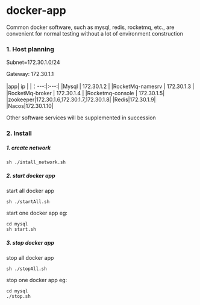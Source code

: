 # docker-app
Common docker software, such as mysql, redis, rocketmq, etc., are convenient for normal testing without a lot of environment construction


### 1. Host planning

Subnet=172.30.1.0/24  

Gateway: 172.30.1.1   

|app| ip |
|：---:|:---:|
|Mysql | 172.30.1.2 |
|RocketMq-namesrv | 172.30.1.3 | 
|RocketMq-broker | 172.30.1.4 |
|Rocketmq-console | 172.30.1.5|
|zookeeper|172.30.1.6,172.30.1.7,172.30.1.8|
|Redis|172.30.1.9|
|Nacos|172.30.1.10|

Other software services will be supplemented in succession

### 2. Install


##### 1. create network
```shell
sh ./intall_network.sh

```

##### 2. start docker app

 start all docker app

```shell
sh ./startAll.sh 

```

start one docker app eg:

```
cd mysql
sh start.sh

```

##### 3. stop docker app

 stop all docker app
 ```shell
 sh ./stopAll.sh
 
 ```

 stop one docker app eg:

 ```shell
 cd mysql 
 ./stop.sh
 
 ```
